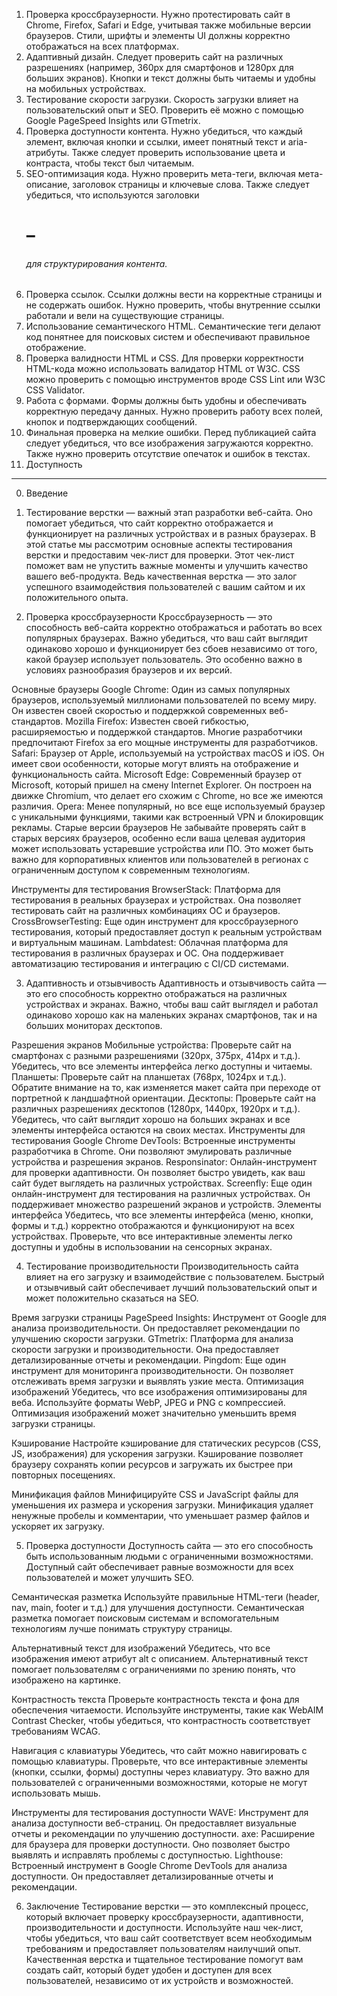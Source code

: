 1. Проверка кроссбраузерности. Нужно протестировать сайт в Chrome, Firefox, Safari и Edge, учитывая также мобильные версии браузеров. Стили, шрифты и элементы UI должны корректно отображаться на всех платформах.
2. Адаптивный дизайн. Следует проверить сайт на различных разрешениях (например, 360px для смартфонов и 1280px для больших экранов). Кнопки и текст должны быть читаемы и удобны на мобильных устройствах.
3. Тестирование скорости загрузки. Скорость загрузки влияет на пользовательский опыт и SEO. Проверить её можно с помощью Google PageSpeed Insights или GTmetrix.
4. Проверка доступности контента. Нужно убедиться, что каждый элемент, включая кнопки и ссылки, имеет понятный текст и aria-атрибуты. Также следует проверить использование цвета и контраста, чтобы текст был читаемым. 
5. SEO-оптимизация кода. Нужно проверить мета-теги, включая мета-описание, заголовок страницы и ключевые слова. Также следует убедиться, что используются заголовки <h1>–<h6> для структурирования контента.
6. Проверка ссылок. Ссылки должны вести на корректные страницы и не содержать ошибок. Нужно проверить, чтобы внутренние ссылки работали и вели на существующие страницы.
7. Использование семантического HTML. Семантические теги делают код понятнее для поисковых систем и обеспечивают правильное отображение.
8. Проверка валидности HTML и CSS. Для проверки корректности HTML-кода можно использовать валидатор HTML от W3C. CSS можно проверить с помощью инструментов вроде CSS Lint или W3C CSS Validator.
9. Работа с формами. Формы должны быть удобны и обеспечивать корректную передачу данных. Нужно проверить работу всех полей, кнопок и подтверждающих сообщений.
10. Финальная проверка на мелкие ошибки. Перед публикацией сайта следует убедиться, что все изображения загружаются корректно. Также нужно проверить отсутствие опечаток и ошибок в текстах.
11. Доступность
---

0. Введение

1. Тестирование верстки — важный этап разработки веб-сайта. Оно помогает убедиться, что сайт корректно отображается и функционирует на различных устройствах и в разных браузерах. В этой статье мы рассмотрим основные аспекты тестирования верстки и предоставим чек-лист для проверки. Этот чек-лист поможет вам не упустить важные моменты и улучшить качество вашего веб-продукта. Ведь качественная верстка — это залог успешного взаимодействия пользователей с вашим сайтом и их положительного опыта.

2. Проверка кроссбраузерности
Кроссбраузерность — это способность веб-сайта корректно отображаться и работать во всех популярных браузерах. Важно убедиться, что ваш сайт выглядит одинаково хорошо и функционирует без сбоев независимо от того, какой браузер использует пользователь. Это особенно важно в условиях разнообразия браузеров и их версий.

Основные браузеры
Google Chrome: Один из самых популярных браузеров, используемый миллионами пользователей по всему миру. Он известен своей скоростью и поддержкой современных веб-стандартов.
Mozilla Firefox: Известен своей гибкостью, расширяемостью и поддержкой стандартов. Многие разработчики предпочитают Firefox за его мощные инструменты для разработчиков.
Safari: Браузер от Apple, используемый на устройствах macOS и iOS. Он имеет свои особенности, которые могут влиять на отображение и функциональность сайта.
Microsoft Edge: Современный браузер от Microsoft, который пришел на смену Internet Explorer. Он построен на движке Chromium, что делает его схожим с Chrome, но все же имеются различия.
Opera: Менее популярный, но все еще используемый браузер с уникальными функциями, такими как встроенный VPN и блокировщик рекламы.
Старые версии браузеров
Не забывайте проверять сайт в старых версиях браузеров, особенно если ваша целевая аудитория может использовать устаревшие устройства или ПО. Это может быть важно для корпоративных клиентов или пользователей в регионах с ограниченным доступом к современным технологиям.

Инструменты для тестирования
BrowserStack: Платформа для тестирования в реальных браузерах и устройствах. Она позволяет тестировать сайт на различных комбинациях ОС и браузеров.
CrossBrowserTesting: Еще один инструмент для кроссбраузерного тестирования, который предоставляет доступ к реальным устройствам и виртуальным машинам.
Lambdatest: Облачная платформа для тестирования в различных браузерах и ОС. Она поддерживает автоматизацию тестирования и интеграцию с CI/CD системами.

3. Адаптивность и отзывчивость
Адаптивность и отзывчивость сайта — это его способность корректно отображаться на различных устройствах и экранах. Важно, чтобы ваш сайт выглядел и работал одинаково хорошо как на маленьких экранах смартфонов, так и на больших мониторах десктопов.

Разрешения экранов
Мобильные устройства: Проверьте сайт на смартфонах с разными разрешениями (320px, 375px, 414px и т.д.). Убедитесь, что все элементы интерфейса легко доступны и читаемы.
Планшеты: Проверьте сайт на планшетах (768px, 1024px и т.д.). Обратите внимание на то, как изменяется макет сайта при переходе от портретной к ландшафтной ориентации.
Десктопы: Проверьте сайт на различных разрешениях десктопов (1280px, 1440px, 1920px и т.д.). Убедитесь, что сайт выглядит хорошо на больших экранах и все элементы интерфейса остаются на своих местах.
Инструменты для тестирования
Google Chrome DevTools: Встроенные инструменты разработчика в Chrome. Они позволяют эмулировать различные устройства и разрешения экранов.
Responsinator: Онлайн-инструмент для проверки адаптивности. Он позволяет быстро увидеть, как ваш сайт будет выглядеть на различных устройствах.
Screenfly: Еще один онлайн-инструмент для тестирования на различных устройствах. Он поддерживает множество разрешений экранов и устройств.
Элементы интерфейса
Убедитесь, что все элементы интерфейса (меню, кнопки, формы и т.д.) корректно отображаются и функционируют на всех устройствах. Проверьте, что все интерактивные элементы легко доступны и удобны в использовании на сенсорных экранах.

4. Тестирование производительности
Производительность сайта влияет на его загрузку и взаимодействие с пользователем. Быстрый и отзывчивый сайт обеспечивает лучший пользовательский опыт и может положительно сказаться на SEO.

Время загрузки страницы
PageSpeed Insights: Инструмент от Google для анализа производительности. Он предоставляет рекомендации по улучшению скорости загрузки.
GTmetrix: Платформа для анализа скорости загрузки и производительности. Она предоставляет детализированные отчеты и рекомендации.
Pingdom: Еще один инструмент для мониторинга производительности. Он позволяет отслеживать время загрузки и выявлять узкие места.
Оптимизация изображений
Убедитесь, что все изображения оптимизированы для веба. Используйте форматы WebP, JPEG и PNG с компрессией. Оптимизация изображений может значительно уменьшить время загрузки страницы.

Кэширование
Настройте кэширование для статических ресурсов (CSS, JS, изображения) для ускорения загрузки. Кэширование позволяет браузеру сохранять копии ресурсов и загружать их быстрее при повторных посещениях.

Минификация файлов
Минифицируйте CSS и JavaScript файлы для уменьшения их размера и ускорения загрузки. Минификация удаляет ненужные пробелы и комментарии, что уменьшает размер файлов и ускоряет их загрузку.

5. Проверка доступности
Доступность сайта — это его способность быть использованным людьми с ограниченными возможностями. Доступный сайт обеспечивает равные возможности для всех пользователей и может улучшить SEO.

Семантическая разметка
Используйте правильные HTML-теги (header, nav, main, footer и т.д.) для улучшения доступности. Семантическая разметка помогает поисковым системам и вспомогательным технологиям лучше понимать структуру страницы.

Альтернативный текст для изображений
Убедитесь, что все изображения имеют атрибут alt с описанием. Альтернативный текст помогает пользователям с ограничениями по зрению понять, что изображено на картинке.

Контрастность текста
Проверьте контрастность текста и фона для обеспечения читаемости. Используйте инструменты, такие как WebAIM Contrast Checker, чтобы убедиться, что контрастность соответствует требованиям WCAG.

Навигация с клавиатуры
Убедитесь, что сайт можно навигировать с помощью клавиатуры. Проверьте, что все интерактивные элементы (кнопки, ссылки, формы) доступны через клавиатуру. Это важно для пользователей с ограниченными возможностями, которые не могут использовать мышь.

Инструменты для тестирования доступности
WAVE: Инструмент для анализа доступности веб-страниц. Он предоставляет визуальные отчеты и рекомендации по улучшению доступности.
axe: Расширение для браузера для проверки доступности. Оно позволяет быстро выявлять и исправлять проблемы с доступностью.
Lighthouse: Встроенный инструмент в Google Chrome DevTools для анализа доступности. Он предоставляет детализированные отчеты и рекомендации.

6. Заключение
Тестирование верстки — это комплексный процесс, который включает проверку кроссбраузерности, адаптивности, производительности и доступности. Используйте наш чек-лист, чтобы убедиться, что ваш сайт соответствует всем необходимым требованиям и предоставляет пользователям наилучший опыт. Качественная верстка и тщательное тестирование помогут вам создать сайт, который будет удобен и доступен для всех пользователей, независимо от их устройств и возможностей.


